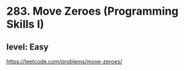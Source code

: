 # 283. Move Zeroes (Programming Skills I)
## level: Easy

https://leetcode.com/problems/move-zeroes/
